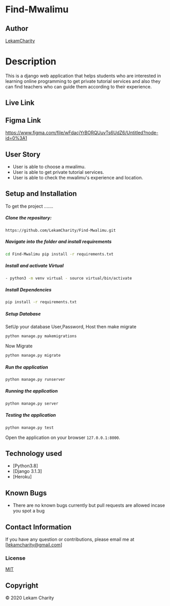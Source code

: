 # Find-Mwalimu
## Author  
  
[LekamCharity](https://github.com/LekamCharity/Find-Mwalimu.git)  
  
# Description  
This is a django web application that helps students who are interested in learning online programming to get private tutorial services and also they can find teachers who can guide them according to their experience.

##  Live Link  


## Figma Link
https://www.figma.com/file/wFdacjYrBORQUuvTs6UdZ6/Untitled?node-id=0%3A1

## User Story  
  
* User is able to choose a mwalimu.
* User is able to get private tutorial services. 
* User is able to check the mwalimu's experience and location.
  
  
## Setup and Installation  
To get the project .......  
  
##### Clone the repository:  
 ```
https://github.com/LekamCharity/Find-Mwalimu.git
```
##### Navigate into the folder and install requirements  
 ```bash 
cd Find-Mwalimu pip install -r requirements.txt 
```
##### Install and activate Virtual  
 ```bash 
- python3 -m venv virtual - source virtual/bin/activate  
```  
##### Install Dependencies  
 ```bash 
 pip install -r requirements.txt 
```  
 ##### Setup Database  
  SetUp your database User,Password, Host then make migrate  
 ```bash 
python manage.py makemigrations 
 ``` 
 Now Migrate  
 ```bash 
 python manage.py migrate 
```
##### Run the application  
 ```bash 
 python manage.py runserver 
``` 
##### Running the application  
 ```bash 
 python manage.py server 
```
##### Testing the application  
 ```bash 
 python manage.py test 
```
Open the application on your browser `127.0.0.1:8000`.  
  
  
## Technology used  
  
* [Python3.8]
* [Django 3.1.3]
* [Heroku]
  
## Known Bugs  
* There are no known bugs currently but pull requests are allowed incase you spot a bug  
  
## Contact Information   
If you have any question or contributions, please email me at [lekamcharity@gmail.com]  

### License
  [MIT](https://github.com/LekamCharity/Find-Mwalimu/blob/master/License)
  
## Copyright
© 2020 Lekam Charity

